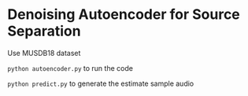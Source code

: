 # Denoising Autoencoder for Source Separation

Use MUSDB18 dataset

`python autoencoder.py` to run the code

`python predict.py` to generate the estimate sample audio
